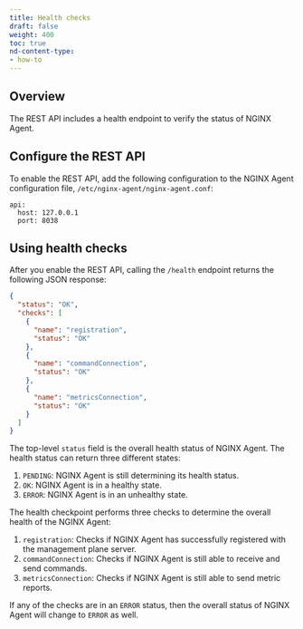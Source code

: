 ```yaml
---
title: Health checks
draft: false
weight: 400
toc: true
nd-content-type:
- how-to
---
```


## Overview

The REST API includes a health endpoint to verify the status of NGINX Agent.

## Configure the REST API

To enable the REST API, add the following configuration to the NGINX Agent configuration file, `/etc/nginx-agent/nginx-agent.conf`:

```nginx
api:
  host: 127.0.0.1
  port: 8038
```

## Using health checks

After you enable the REST API, calling the `/health` endpoint returns the following JSON response:

```json
{
  "status": "OK",
  "checks": [
    {
      "name": "registration",
      "status": "OK"
    },
    {
      "name": "commandConnection",
      "status": "OK"
    },
    {
      "name": "metricsConnection",
      "status": "OK"
    }
  ]
}
```

The top-level `status` field is the overall health status of NGINX Agent. The health status can return three different states:

1. `PENDING`: NGINX Agent is still determining its health status.
2. `OK`: NGINX Agent is in a healthy state.
3. `ERROR`: NGINX Agent is in an unhealthy state.

The health checkpoint performs three checks to determine the overall health of the NGINX Agent:

1. `registration`: Checks if NGINX Agent has successfully registered with the management plane server.
2. `commandConnection`: Checks if NGINX Agent is still able to receive and send commands.
3. `metricsConnection`: Checks if NGINX Agent is still able to send metric reports.

If any of the checks are in an `ERROR` status, then the overall status of NGINX Agent will change to `ERROR` as well.

